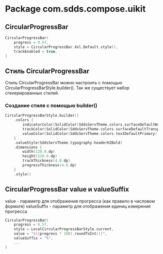 # Package com.sdds.compose.uikit

## CircularProgressBar

```kotlin
CircularProgressBar(
    progress = 0.5f,
    style = CircularProgressBar.Xxl.Default.style(),
    trackEnabled = true,
)
```

## Стиль CircularProgressBar

Стиль CircularProgressBar можно настроить с помощью CircularProgressBarStyle.builder(). Так же существует набор сгенерированных стилей.

### Создание стиля с помощью builder()

```kotlin
CircularProgressBarStyle.builder()
    .colors {
        indicatorColor(SolidColor(SddsServTheme.colors.surfaceDefaultWarning).asStatefulValue())
        trackColor(SolidColor(SddsServTheme.colors.surfaceDefaultTransparentSecondary).asStatefulValue())
        valueColor(SolidColor(SddsServTheme.colors.textDefaultPrimary).asStatefulValue())
    }
    .valueStyle(SddsServTheme.typography.headerH2Bold)
    .dimensions {
        width(128.0.dp)
        height(128.0.dp)
        trackThickness(4.0.dp)
        progressThickness(4.0.dp)
    }
    .style()
```

## CircularProgressBar value и valueSuffix

value - параметр для отображения прогресса (как правило в числовом формате)
valueSuffix - параметр для отображения единиц измерения прогресса

```kotlin
CircularProgressBar(
    progress = 0.5f,
    style = LocalCircularProgressBarStyle.current,
    value = "${(progress * 100).roundToInt()}",
    valueSuffix = "%",
    ...
)
```
